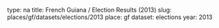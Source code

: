type: na
title: French Guiana / Election Results (2013)
slug: places/gf/datasets/elections/2013
place: gf
dataset: elections
year: 2013

